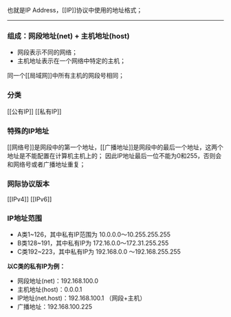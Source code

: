 也就是IP Address，[[IP]]协议中使用的地址格式；
***
### 组成：网段地址(net) + 主机地址(host)
- 网段表示不同的网络；
- 主机地址表示在一个网络中特定的主机；

同一个[[局域网]]中所有主机的网段号相同；


### 分类
[[公有IP]]
[[私有IP]]
### 特殊的IP地址
[[网络号]]是网段中的第一个地址，[[广播地址]]是网段中的最后一个地址，这两个地址是不能配置在计算机主机上的；
因此IP地址最后一位不能为0和255，否则会和网络号或者广播地址重复；
### 网际协议版本
[[IPv4]]
[[IPv6]]
### IP地址范围
- A类1~126，其中私有IP范围为 10.0.0.0～10.255.255.255
- B类128~191，其中私有IP为 172.16.0.0～172.31.255.255
- C类192~223，其中私有IP为 192.168.0.0 ～192.168.255.255

**以C类的私有IP为例：**
- 网段地址(net)：192.168.100.0
- 主机地址(host)：0.0.0.1
- IP地址(net.host)：192.168.100.1 （网段+主机）
- 广播地址：192.168.100.225